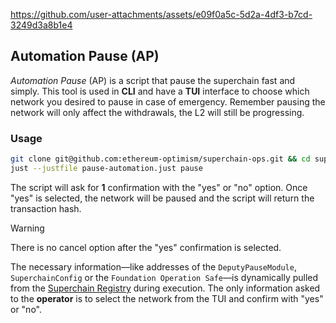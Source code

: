 



https://github.com/user-attachments/assets/e09f0a5c-5d2a-4df3-b7cd-3249d3a8b1e4
## Automation Pause (AP)

_Automation Pause_ (AP) is a script that pause the superchain fast and simply.
This tool is used in **CLI** and have a **TUI** interface to choose which network you desired to pause in case of emergency.
Remember pausing the network will only affect the withdrawals, the L2 will still be progressing.

### Usage

```bash
git clone git@github.com:ethereum-optimism/superchain-ops.git && cd superchain-ops/pause-automation/;
just --justfile pause-automation.just pause
```

The script will ask for **1** confirmation with the "yes" or "no" option.
Once "yes" is selected, the network will be paused and the script will return the transaction hash.

> [!WARNING]
> There is no cancel option after the "yes" confirmation is selected.




The necessary information—like addresses of the `DeputyPauseModule`, `SuperchainConfig` or the `Foundation Operation Safe`—is dynamically pulled from the [Superchain Registry](https://github.com/ethereum-optimism/superchain-registry) during execution.
The only information asked to the **operator** is to select the network from the TUI and confirm with "yes" or "no".


